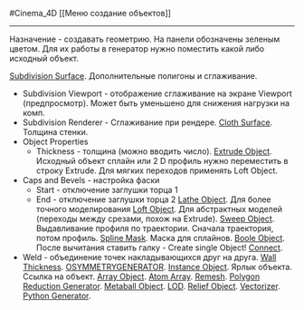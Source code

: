 #Cinema_4D 
[[Меню создание объектов]]
__________
Назначение - создавать геометрию. На панели обозначены зеленым цветом. Для их работы в генератор нужно поместить какой либо исходный объект.

[Subdivision Surface](https://help.maxon.net/c4d/2023/en-us/Content/html/OSDS.html?TocPath=Create%2520Menu%257CGenerators%257CSubdivision%2520Surface%257C_____0). Дополнительные полигоны и сглаживание.
 - Subdivision Viewport - отображение сглаживание на экране Viewport (предпросмотр). Может быть уменьшено для снижения нагрузки на комп.
 - Subdivision Renderer - Сглаживание при рендере.
[Cloth Surface](https://help.maxon.net/c4d/2023/en-us/Content/html/CNURBSOBJECT.html?TocPath=Create%2520Menu%257CGenerators%257CCloth%2520Surface%257C_____0). Толщина стенки.
 - Object Properties
	 - Thickness - толщина (можно вводить число).
[Extrude Object](https://help.maxon.net/c4d/2023/en-us/Content/html/OEXTRUDE.html?TocPath=Create%2520Menu%257CGenerators%257CExtrude%2520Object%257C_____0). Исходный объект сплайн или 2 D профиль нужно переместить в строку Extrude. Для мягких переходов применять Loft Object.
 - Caps and Bevels - настройка фаски 
	 - Start - отключение заглушки торца 1
	 - End - отключение заглушки торца 2
[Lathe Object](https://help.maxon.net/c4d/2023/en-us/Content/html/OLATHE.html?TocPath=Create%2520Menu%257CGenerators%257CLathe%2520Object%257C_____0). Для более точного моделирования
[Loft Object](https://help.maxon.net/c4d/2023/en-us/Content/html/OLOFT.html?TocPath=Create%2520Menu%257CGenerators%257CLoft%2520Object%257C_____0). Для абстрактных моделей (переходы между срезами, похож на Extrude).
[Sweep Object](https://help.maxon.net/c4d/2023/en-us/Content/html/OSWEEP.html?TocPath=Create%2520Menu%257CGenerators%257CSweep%2520Object%257C_____0). Выдавливание профиля по траектории. Сначала траектория, потом профиль.
[Spline Mask](https://help.maxon.net/c4d/2023/en-us/Content/html/OMOGRAPH_SPLINEMASK.html?TocPath=Create%2520Menu%257CGenerators%257CSpline%2520Mask%257C_____0). Маска для сплайнов.
[Boole Object](https://help.maxon.net/c4d/2023/en-us/Content/html/OBOOLE.html?TocPath=Create%2520Menu%257CGenerators%257CBoole%2520Object%257C_____0). После вычитания ставить галку - Create single Object!
[Connect](https://help.maxon.net/c4d/2023/en-us/Content/html/OCONNECTOR.html?TocPath=Create%2520Menu%257CGenerators%257CConnect%257C_____0).
- Weld - объединение точек накладывающихся друг на друга.
[Wall Thickness](https://help.maxon.net/c4d/2023/en-us/Content/html/OSOLIDIFYGENERATOR.html?TocPath=Create%2520Menu%257CGenerators%257CWall%2520Thickness%257C_____0).
[OSYMMETRYGENERATOR](https://help.maxon.net/c4d/2023/en-us/Content/html/OSYMMETRYGENERATOR.html?TocPath=Create%2520Menu%257CGenerators%257COSYMMETRYGENERATOR%257C_____0).
[Instance Object](https://help.maxon.net/c4d/2023/en-us/Content/html/OINSTANCE.html?TocPath=Create%2520Menu%257CGenerators%257CInstance%2520Object%257C_____0). Ярлык объекта. Ссылка на объект.
[Array Object](https://help.maxon.net/c4d/2023/en-us/Content/html/OARRAY.html?TocPath=Create%2520Menu%257CGenerators%257CArray%2520Object%257C_____0).
[Atom Array](https://help.maxon.net/c4d/2023/en-us/Content/html/OATOMARRAY.html?TocPath=Create%2520Menu%257CGenerators%257CAtom%2520Array%257C_____0).
[Remesh](https://help.maxon.net/c4d/2023/en-us/Content/html/OREMESH.html?TocPath=Create%2520Menu%257CGenerators%257CRemesh%257C_____0).
[Polygon Reduction Generator](https://help.maxon.net/c4d/2023/en-us/Content/html/OPOLYREDUXGEN.html?TocPath=Create%2520Menu%257CGenerators%257CPolygon%2520Reduction%2520Generator%257C_____0).
[Metaball Object](https://help.maxon.net/c4d/2023/en-us/Content/html/OMETABALL.html?TocPath=Create%2520Menu%257CGenerators%257CMetaball%2520Object%257C_____0).
[LOD](https://help.maxon.net/c4d/2023/en-us/Content/html/OLOD.html?TocPath=Create%2520Menu%257CGenerators%257CLOD%257C_____0).
[Relief Object](https://help.maxon.net/c4d/2023/en-us/Content/html/ORELIEF.html?TocPath=Create%2520Menu%257CGenerators%257CRelief%2520Object%257C_____0).
[Vectorizer](https://help.maxon.net/c4d/2023/en-us/Content/html/OSPLINECONTOUR.html?TocPath=Create%2520Menu%257CGenerators%257CVectorizer%257C_____0).
[Python Generator](https://help.maxon.net/c4d/2023/en-us/Content/html/OPYTHON.html?TocPath=Create%2520Menu%257CGenerators%257CPython%2520Generator%257C_____0).

